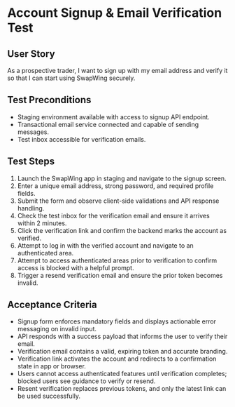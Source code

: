 # Account Signup & Email Verification Test

## User Story
As a prospective trader, I want to sign up with my email address and verify it so that I can start using SwapWing securely.

## Test Preconditions
- Staging environment available with access to signup API endpoint.
- Transactional email service connected and capable of sending messages.
- Test inbox accessible for verification emails.

## Test Steps
1. Launch the SwapWing app in staging and navigate to the signup screen.
2. Enter a unique email address, strong password, and required profile fields.
3. Submit the form and observe client-side validations and API response handling.
4. Check the test inbox for the verification email and ensure it arrives within 2 minutes.
5. Click the verification link and confirm the backend marks the account as verified.
6. Attempt to log in with the verified account and navigate to an authenticated area.
7. Attempt to access authenticated areas prior to verification to confirm access is blocked with a helpful prompt.
8. Trigger a resend verification email and ensure the prior token becomes invalid.

## Acceptance Criteria
- Signup form enforces mandatory fields and displays actionable error messaging on invalid input.
- API responds with a success payload that informs the user to verify their email.
- Verification email contains a valid, expiring token and accurate branding.
- Verification link activates the account and redirects to a confirmation state in app or browser.
- Users cannot access authenticated features until verification completes; blocked users see guidance to verify or resend.
- Resent verification replaces previous tokens, and only the latest link can be used successfully.
